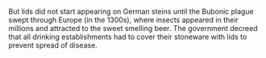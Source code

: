 But lids did not start appearing on German steins until the Bubonic plague swept through Europe (in the 1300s), where insects appeared in their millions and attracted to the sweet smelling beer. The government decreed that all drinking establishments had to cover their stoneware with lids to prevent spread of disease.
